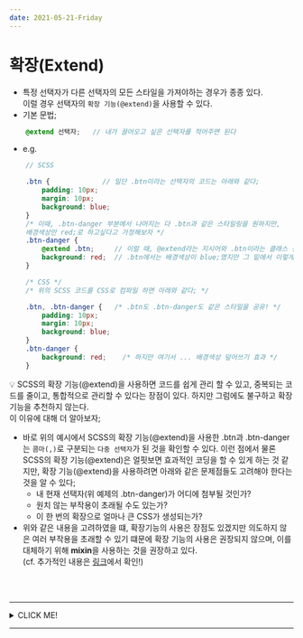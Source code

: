 ```yaml
---
date: 2021-05-21-Friday
---
```


# 확장(Extend)
- 특정 선택자가 다른 선택자의 모든 스타일을 가져야하는 경우가 종종 있다.  
이럴 경우 선택자의 `확장 기능(@extend)`을 사용할 수 있다.
- 기본 문법; 
```scss
	@extend 선택자;   // 내가 끌어오고 싶은 선택자를 적어주면 된다 
```
- e.g.  
```scss
	// SCSS

	.btn {             // 일단 .btn이라는 선택자의 코드는 아래와 같다; 
		padding: 10px;
		margin: 10px;
		background: blue;
	}
	/* 이때, .btn-danger 부분에서 나머지는 다 .btn과 같은 스타일링을 원하지만, 
	배경색상만 red;로 하고싶다고 가정해보자 */
	.btn-danger {      
		@extend .btn;     // 이럴 때, @extend라는 지시어와 .btn이라는 클래스 선택자를 통해서, 기존의 .btn이 갖고있던 스타일이 지금의 코드 라인으로 전달된다  -> 여기서 기존의 .btn이라는 클래스 선택자의 스타일을 "확장해서 사용한다!" 
		background: red;  // .btn에서는 배경색상이 blue;였지만 그 밑에서 이렇게 덮어쓰기를 해준다
	}
```
```css
	/* CSS */
	/* 위의 SCSS 코드를 CSS로 컴파일 하면 아래와 같다; */

	.btn, .btn-danger {   /* .btn도 .btn-danger도 같은 스타일을 공유! */
		padding: 10px;
		margin: 10px;
		background: blue;
	}
	.btn-danger {
		background: red;    /* 하지만 여기서 ... 배경색상 덮어쓰기 효과 */
	}
```
<!-- 💡 약간 위의 예시 부분은 mixin의 @content가 생각난다는 점... 또는 확장 기능은 엄밀히 말하면 약간 상속과 같은 기능이라고 할 수 있음.  -->
💡 SCSS의 확장 기능(@extend)을 사용하면 코드를 쉽게 관리 할 수 있고, 중복되는 코드를 줄이고, 통합적으로 관리할 수 있다는 장점이 있다. 하지만 그럼에도 불구하고 확장 기능을 추천하지 않는다.   
이 이유에 대해 더 알아보자; 
- 바로 위의 예시에서 SCSS의 확장 기능(@extend)을 사용한 .btn과 .btn-danger는 `콤마(,)`로 구분되는 `다중 선택자`가 된 것을 확인할 수 있다. 이런 점에서 물론 SCSS의 확장 기능(@extend)은 얼핏보면 효과적인 코딩을 할 수 있게 하는 것 같지만, 확장 기능(@extend)을 사용하려면 아래와 같은 문제점들도 고려해야 한다는 것을 알 수 있다; 
	- 내 현재 선택자(위 예제의 .btn-danger)가 어디에 첨부될 것인가?
	- 원치 않는 부작용이 초래될 수도 있는가?
	- 이 한 번의 확장으로 얼마나 큰 CSS가 생성되는가?
- 위와 같은 내용을 고려하였을 떄, 확장기능의 사용은 장점도 있겠지만 의도하지 않은 여러 부작용을 초래할 수 있기 떄문에 확장 기능의 사용은 권장되지 않으며, 이를 대체하기 위해 **mixin**을 사용하는 것을 권장하고 있다.     
(cf. 추가적인 내용은 [링크](https://sass-guidelin.es/ko/#extend)에서 확인!)

<br>
<br>

---
<details>
<summary>CLICK ME!</summary>

- cf. 
	- https://www.sitepoint.com/avoid-sass-extend/
	- https://heropy.blog/2018/01/31/sass/
	- https://velog.io/@hey_jude/SASS-1
	- https://m.blog.naver.com/PostView.naver?blogId=psj9102&logNo=221177093641&proxyReferer=https%3A%2F%2Fwww.google.com%2F

</details>

---

